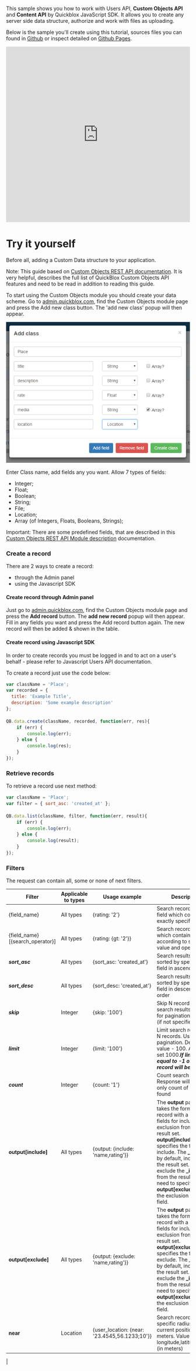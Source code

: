 This sample shows you how to work with Users API, **Custom Objects API** and **Content API** by Quickblox JavaScript SDK.
It allows you to create any server side data structure, authorize and work with files as uploading.

Below is the sample you'll create using this tutorial, sources files you can found in [Github](https://github.com/QuickBlox/quickblox-javascript-sdk/tree/gh-pages/samples) or inspect detailed on [Github Pages](https://quickblox.github.io/quickblox-javascript-sdk/samples/data).

<!--- TODO: change to src DATA to github --->
<iframe width="100%" height="480" src="https://samples.quickblox.com/web/data" frameborder="0" allowfullscreen></iframe>

# Try it yourself
Before all, adding a Custom Data structure to your application.

<div class="panel panel-warning">
  <div class="panel-body">
     Note: This guide based on <a href="https://quickblox.com/developers/Custom_Objects" target="_blank">Custom Objects REST API documentation</a>. It is very helpful, describes the full list of QuickBlox Custom Objects API features and need to be read in addition to reading this guide.
  </div>
</div>

To start using the Custom Objects module you should create your data scheme. Go to [admin.quickblox.com](https://admin.quickblox.com/), find the Custom Objects module page and press the Add new class button. The 'add new class' popup will then appear.

![Create a new class](../resources/create_class_popup.png)

Enter Class name, add fields any you want. Allow 7 types of fields:
* Integer;
* Float;
* Boolean;
* String;
* File;
* Location;
* Array (of Integers, Floats, Booleans, Strings);

<div class="panel panel-info">
  <div class="panel-body">
    Important:
    There are some predefined fields, that are described in this <a href="http://quickblox.com/developers/Custom_Objects#Module_description" target="_blank">Custom Objects REST API Module description</a> documentation.
  </div>
</div>

### Create a record
There are 2 ways to create a record:
* through the Admin panel
* using the Javascript SDK

#### Create record through Admin panel

Just go to [admin.quickblox.com](https://admin.quickblox.com/), find the Custom Objects module page and press the **Add record** button. The **add new record** popup will then appear. Fill in any fields you want and press the Add record button again. The new record will then be added & shown in the table.

#### Create record using Javascript SDK

In order to create records you must be logged in and to act on a user's behalf - please refer to Javascript Users API documentation.

To create a record just use the code below:

```javascript
var className = 'Place';
var recorded = {
  title: 'Example Title',
  description: 'Some example description'
};

QB.data.create(className, recorded, function(err, res){
    if (err) {
        console.log(err);
    } else {
        console.log(res);
    }
});
```

### Retrieve records
To retrieve a record use next method:
```javascript
var className = 'Place';
var filter = { sort_asc: 'created_at' };
 
QB.data.list(className, filter, function(err, result){
    if (err) { 
        console.log(err);
    } else {
        console.log(result);
    }
});
```

### Filters
The request can contain all, some or none of next filters.


| Filter | Applicable to types | Usage example | Description |
|--------|---------------------|---------------|-------------|
| {field_name} | All types | {rating: '2'} | Search records with field which contains exactly specified value |
|{field_name} [{search_operator}] |All types | {rating: {gt: '2'}} | Search record with field which contains value according to specified value and operator |
|***sort_asc*** | All types  | {sort_asc: 'created_at'} | Search results will be sorted by specified field in ascending order |
|***sort_desc*** | All types  | {sort_desc: 'created_at'} | Search results will be sorted by specified field in descending order |
|***skip*** | Integer | {skip: '100'} | Skip N records in search results. Useful for pagination. Default (if not specified): 0 |
|***limit*** | Integer | {limit: '100'} | Limit search results to N records. Useful for pagination. Default value - 100. Also can set 1000.***If limit is equal to -1 only last record will be returned*** |
|***count*** | Integer | {count: '1'} | Count search results. Response will contain only count of records found |
|**output[include]** | All types | {output: {include: 'name,rating'}} | The **output** parameter takes the form of a record with a list of fields for inclusion or exclusion from the result set. **output[include]** specifies the fields to include. The **_id** field is, by default, included in the result set. To exclude the **_id** field from the result set, you need to specify in the **output[exclude]** value the exclusion of the _id field. |
|**output[exclude]** | All types | {output: {exclude: 'name,rating'}} | The **output** parameter takes the form of a record with a list of fields for inclusion or exclusion from the result set. **output[exclude]** specifies the fields to exclude. The **_id** field is, by default, included in the result set. To exclude the **_id** field from the result set, you need to specify in the **output[exclude]** value the exclusion of the **_id** field. |
|**near** | Location | {user_location: {near: '23.4545,56.1233;10'}} |  Search records in a specific radius with current position in meters. Value format: longitude,latitude;radius (in meters) |
|

